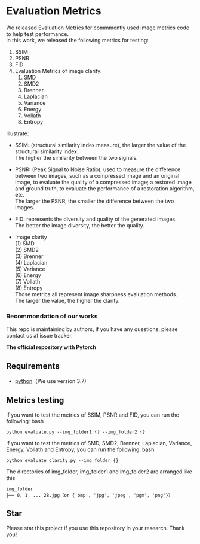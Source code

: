 # Evaluation Metrics

We released Evaluation Metrics for commmently used image metrics code to help test performance.  
in this work, we released the following metrics for testing:
1. SSIM
2. PSNR
3. FID
4. Evaluation Metrics of image clarity:
    1. SMD
    2. SMD2
    3. Brenner
    4. Laplacian
    5. Variance
    6. Energy
    7. Vollath
    8. Entropy


Illustrate:
* SSIM: (structural similarity index measure), the larger the value of the structural similarity index.  
  The higher the similarity between the two signals.

* PSNR: (Peak Signal to Noise Ratio), used to measure the difference between two images, such as a compressed image and an original image, to evaluate the quality of a compressed image; a restored image and ground truth, to evaluate the performance of a restoration algorithm, etc.  
  The larger the PSNR, the smaller the difference between the two images.

* FID: represents the diversity and quality of the generated images.  
  The better the image diversity, the better the quality.

* Image clarity  
  (1) SMD  
  (2) SMD2  
  (3) Brenner  
  (4) Laplacian  
  (5) Variance  
  (6) Energy  
  (7) Vollath  
  (8) Entropy  
  Those metrics all represent image sharpness evaluation methods.  
  The larger the value, the higher the clarity.

### Recommondation of our works
This repo is maintaining by authors, if you have any questions, please contact us at issue tracker.

**The official repository with Pytorch**

## Requirements
* [python](https://www.python.org/download/releases/)（We use version 3.7)

## Metrics testing
if you want to test the metrics of SSIM, PSNR and FID, you can run the following:
bash
``` 
python evaluate.py --img_folder1 {} --img_folder2 {}
```


if you want to test the metrics of SMD, SMD2, Brenner, Laplacian, Variance, Energy, Vollath and Entropy, you can run the following:
bash
``` 
python evaluate_clarity.py --img_folder {}
```


The directories of img_folder, img_folder1 and img_folder2 are arranged like this
```
img_folder
├── 0, 1, ... 28.jpg（or {'bmp', 'jpg', 'jpeg', 'pgm', 'png'}）

```

## Star
Please star this project if you use this repository in your research. Thank you!